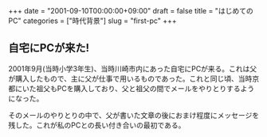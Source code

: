 +++
date = "2001-09-10T00:00:00+09:00"
draft = false
title = "はじめてのPC"
categories = ["時代背景"]
slug = "first-pc"
+++

## 自宅にPCが来た!

2001年9月(当時小学3年生)、当時川崎市内にあった自宅にPCが来る。これは父が購入したもので、主に父が仕事で用いるものであった。これと同じ頃、当時京都にいた祖父もPCを購入しており、父と祖父の間でメールをやりとりするようになった。

そのメールのやりとりの中で、父が書いた文章の後におまけ程度にメッセージを残した。これが私のPCとの長い付き合いの最初である。
